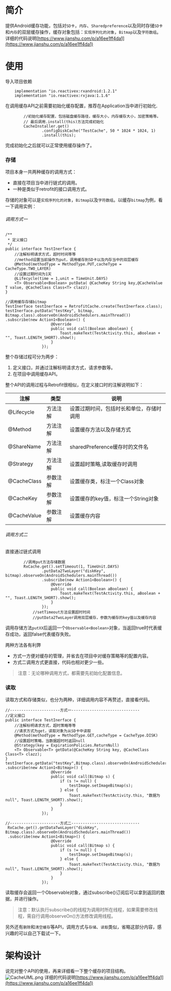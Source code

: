# 简介
提供Android缓存功能，包括对`SD卡`，`内存`、`Sharedpreference`以及同时存储`SD卡`和`内存`的双层缓存操作，缓存对象包括：`实现序列化的对象`，`Bitmap`以及`字符数组`。
详细的代码说明[https://www.jianshu.com/p/a16ee1ff4da1](https://www.jianshu.com/p/a16ee1ff4da1)
# 使用
导入项目依赖

```
    implementation "io.reactivex:rxandroid:1.2.1"
    implementation "io.reactivex:rxjava:1.1.6"
```
在调用缓存API之前需要初始化缓存配置，推荐在Application当中进行初始化.

```
        //初始化缓存配置，包括磁盘缓存路径，缓存大小，内存缓存大小，加密策略等。
        // 最后调用.install(this)方法完成初始化
        CacheInstaller.get()
                .configDiskCache("TestCache", 50 * 1024 * 1024, 1)
                .install(this);
```
完成初始化之后就可以正常使用缓存操作了。
### 存储
项目本身一共两种缓存的调用方式：
- 直接在项目当中进行链式的调用。
- 一种是类似于retrofit的接口调用方式。

存储的对象可以是`实现序列化的对象`，`Bitmap`以及`字符数组`。以缓存`bitmap`为例，看一下调用实例：
###### 调用方式一
```
/**
 * 定义接口
 */
public interface TestInerface {
    //注解标明请求方式，超时时间等等
    //method设置当前操作为put，调用缓存到SD卡以及内存当中的双层缓存
    @Method(methodType = MethodType.PUT,cacheType = CacheType.TWO_LAYER)
    //设置过期时间为1天
    @Lifecycle(time = 1,unit = TimeUnit.DAYS)
    <T> Observable<Boolean> putData( @CacheKey String key,@CacheValue T value, @CacheClass Class<T> clazz);
}

//调用缓存存储bitmap
TestInerface testInerface = RetrofitCache.create(TestInerface.class);
testInerface.putData("testKey", bitmap, Bitmap.class).observeOn(AndroidSchedulers.mainThread())
.subscribe(new Action1<Boolean>() {
                    @Override
                    public void call(Boolean aBoolean) {
                        Toast.makeText(TestActivity.this, aBoolean + "", Toast.LENGTH_SHORT).show();
                    }
                });
```
整个存储过程可分为两步：
1. 定义接口，并通过注解标明请求方式，请求参数等。
2. 在项目中调用缓存API。

整个API的调用过程与Retrofit很相似，在定义接口时的注解说明如下：

注解 |类型| 说明
---|--- |---
@Lifecycle | 方法注解 | 设置过期时间，包括时长和单位，存储时调用
@Method | 方法注解 | 设置缓存方法以及存储方式
@ShareName | 方法注解 | sharedPreference缓存时的文件名
@Strategy | 方法注解 | 设置超时策略,读取缓存时调用
@CacheClass | 参数注解 | 设置缓存类，标注一个Class对象
@CacheKey | 参数注解 | 设置缓存的key值，标注一个String对象
@CacheValue | 参数注解 | 设置缓存内容

###### 调用方式二
直接通过链式调用

```
        //调用put方法存储数据
        RxCache.get().setTimeout(1, TimeUnit.DAYS)
                .putData2TwoLayer("diskKey", bitmap).observeOn(AndroidSchedulers.mainThread())
                .subscribe(new Action1<Boolean>() {
                    @Override
                    public void call(Boolean aBoolean) {
                        Toast.makeText(TestActivity.this, aBoolean + "", Toast.LENGTH_SHORT).show();
                    }
                });
            //setTimeout方法设置超时时间
            //putData2TwoLayer调用双层缓存，参数为缓存的key值以及缓存内容
```
调用存储方法`putXX`后返回一个`Observable<Boolean>`对象，当返回true时代表缓存成功，返回false代表缓存失败。

两种方法各有利弊
- 方式一方便对缓存的管理，并省去在项目中对缓存策略等的配置内容。
- 方式二调用方式更直接，代码也相对更少一些。

> 注意：无论哪种调用方式，都需要先初始化配置信息。

### 读取
读取方式和存储类似，也分为两种，详细调用内容不再赘述，直接看代码。

```
//----------------------方式一------------------------------
//定义接口
public interface TestInerface {
    //注解标明请求方式，超时策略等等
    //请求方式为get，读取对象为从SD卡中读取
    @Method(methodType = MethodType.GET,cacheType = CacheType.DISK)
    //设置超时策略，当数据超时时返回null
    @Strategy(key = ExpirationPolicies.ReturnNull)
    <T> Observable<T> getData(@CacheKey String key, @CacheClass Class<T> clazz);
}
testInerface.getData("testKey",Bitmap.class).observeOn(AndroidSchedulers.mainThread())
.subscribe(new Action1<Bitmap>() {
                    @Override
                    public void call(Bitmap s) {
                        if (s != null) {
                            testImage.setImageBitmap(s);
                        } else {
                            Toast.makeText(TestActivity.this, "数据为null", Toast.LENGTH_SHORT).show();
                        }
                    }
                });

//----------------------方式二------------------------------
 RxCache.get().getDataTwoLayer("diskKey", Bitmap.class).observeOn(AndroidSchedulers.mainThread())
 .subscribe(new Action1<Bitmap>() {
                    @Override
                    public void call(Bitmap s) {
                        if (s != null) {
                            testImage.setImageBitmap(s);
                        } else {
                            Toast.makeText(TestActivity.this, "数据为null", Toast.LENGTH_SHORT).show();
                        }
                    }
                });

```
读取缓存会返回一个Observable对象，通过subscribe()订阅后可以拿到返回的数据，并进行操作。
> 注意：默认执行subscribe()的线程为调用时所在线程，如果需要修改线程，需自行调用observeOn()方法修改调用线程。

另外还有`删除`和`清空缓存`等API，调用方式与`存储`、`读取`类似，省略这部分内容，感兴趣的可以自己下载试一下。

# 架构设计
说完对整个API的使用，再来详细看一下整个缓存的项目结构。
![CacheUML.png](https://upload-images.jianshu.io/upload_images/10294405-18bd8c839722c5e0.png?imageMogr2/auto-orient/strip%7CimageView2/2/w/1240)
详细的代码说明[https://www.jianshu.com/p/a16ee1ff4da1](https://www.jianshu.com/p/a16ee1ff4da1)
